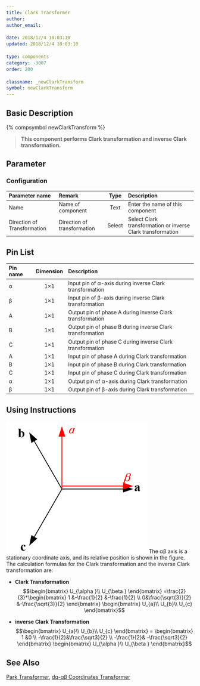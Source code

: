 ```yaml
---
title: Clark Transformer
author: 
author_email:

date: 2018/12/4 10:03:10
updated: 2018/12/4 10:03:10

type: components
category: -3007
order: 200

classname: _newClarkTransform
symbol: newClarkTransform
---
```

## Basic Description
{% compsymbol newClarkTransform %}

> **This component performs Clark transformation and inverse Clark transformation.**

## Parameter
### Configuration
| Parameter name | Remark | Type  | Description |
| :-------------------------- | :------- | :---: | :------------------------------------- |
| Name | Name of component | Text  | Enter the name of this component |
| Direction of Transformation | Direction of transformation | Select  | Select Clark transformation or inverse Clark transformation |


## Pin List

| Pin name | Dimension | Description                       |
| :----- | :------: | :------------------------- |
| α      |   1×1    | Input pin of α-axis during inverse Clark transformation |
| β      |   1×1    | Input pin of β-axis during inverse Clark transformation |
| A      |   1×1    | Output pin of phase A during inverse Clark transformation |
| B      |   1×1    | Output pin of phase B during inverse Clark transformation |
| C      |   1×1    | Output pin of phase C during inverse Clark transformation |
| A      |   1×1    | Input pin of phase A during Clark transformation |
| B      |   1×1    | Input pin of phase B during Clark transformation |
| C      |   1×1    | Input pin of phase C during Clark transformation |
| α      |   1×1    | Output pin of α-axis during Clark transformation |
| β      |   1×1    | Output pin of β-axis during Clark transformation |

## Using Instructions

![坐标位置](comp_newClarkTransform/Clark.png "坐标位置")
The αβ axis is a stationary coordinate axis, and its relative position is shown in the figure. The calculation formulas for the Clark transformation and the inverse Clark transformation are:
 + **Clark Transformation**
$$\begin{bmatrix}
U_{\alpha }\\ 
U_{\beta }
\end{bmatrix}
=\frac{2}{3}*\begin{bmatrix}
1 &-\frac{1}{2}  &-\frac{1}{2} \\ 
 0&\frac{\sqrt{3}}{2}  &-\frac{\sqrt{3}}{2} 
\end{bmatrix}
\begin{bmatrix}
U_{a}\\ 
U_{b}\\ 
U_{c}
\end{bmatrix}$$

+ **inverse Clark Transformation**
$$\begin{bmatrix}
U_{a}\\ 
U_{b}\\ 
U_{c}
\end{bmatrix}
=
\begin{bmatrix}
1 &0 \\ 
 -\frac{1}{2}&\frac{\sqrt3}{2} \\ 
 -\frac{1}{2}& -\frac{\sqrt3}{2}
\end{bmatrix}
\begin{bmatrix}
U_{\alpha }\\ 
U_{\beta }
\end{bmatrix}$$

## See Also

[Park Transformer](comp_newParkTransform.html), [dq-αβ Coordinates Transformer](comp_newXYtoDQ.html)
